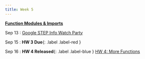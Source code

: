 ```yaml
---
title: Week 5
---
```


**[Function Modules & Imports](https://docs.google.com/presentation/d/1rN6BAAQMRe5o9S7UQUH1HrABkj9JmIb5s9IKkKBv8uE/edit?usp=sharing)**

Sep 13
:  [Google STEP Info Watch Party](https://drive.google.com/file/d/1I40mPpNhX3Sk3XBQ6Qn7JufK463QbYON/view?usp=sharing)

Sep 15
:  **HW 3 Due**{: .label .label-red }

Sep 16
:  **HW 4 Released**{: .label .label-blue } [HW 4: More Functions](https://edstem.org/us/courses/24500/lessons/43970/slides/254930)

